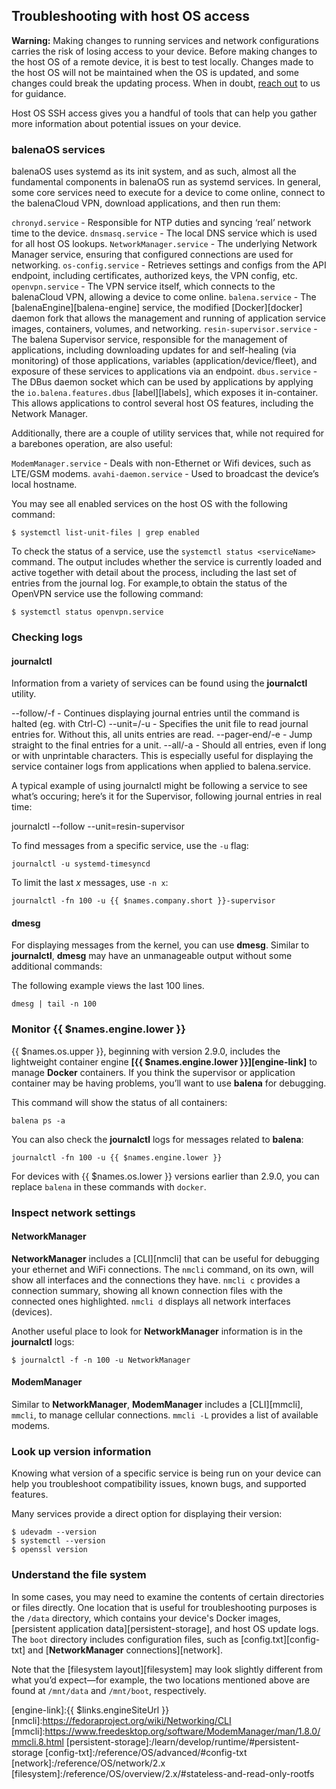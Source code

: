 ## Troubleshooting with host OS access

__Warning:__ Making changes to running services and network configurations carries the risk of losing access to your device. Before making changes to the host OS of a remote device, it is best to test locally. Changes made to the host OS will not be maintained when the OS is updated, and some changes could break the updating process. When in doubt, [reach out][forums] to us for guidance.

Host OS SSH access gives you a handful of tools that can help you gather more information about potential issues on your device.

### balenaOS services

balenaOS uses systemd as its init system, and as such, almost all the fundamental components in balenaOS run as systemd services. In general, some core services need to execute for a device to come online, connect to the balenaCloud VPN, download applications, and then run them:

`chronyd.service` - Responsible for NTP duties and syncing ‘real’ network time to the device.
`dnsmasq.service` - The local DNS service which is used for all host OS lookups.
`NetworkManager.service` - The underlying Network Manager service, ensuring that configured connections are used for networking.
`os-config.service` - Retrieves settings and configs from the API endpoint, including certificates, authorized keys, the VPN config, etc.
`openvpn.service` - The VPN service itself, which connects to the balenaCloud VPN, allowing a device to come online.
`balena.service` - The [balenaEngine][balena-engine] service, the modified [Docker][docker] daemon fork that allows the management and running of application service images, containers, volumes, and networking.
`resin-supervisor.service` - The balena Supervisor service, responsible for the management of applications, including downloading updates for and self-healing (via monitoring) of those applications, variables (application/device/fleet), and exposure of these services to applications via an endpoint.
`dbus.service` - The DBus daemon socket which can be used by applications by applying the `io.balena.features.dbus` [label][labels], which exposes it in-container. This allows applications to control several host OS features, including the Network Manager.

Additionally, there are a couple of utility services that, while not required for a barebones operation, are also useful:

`ModemManager.service` - Deals with non-Ethernet or Wifi devices, such as LTE/GSM modems.
`avahi-daemon.service` - Used to broadcast the device’s local hostname.

You may see all enabled services on the host OS with the following command:

```shell
$ systemctl list-unit-files | grep enabled
```

To check the status of a service, use the `systemctl status <serviceName>` command. The output includes whether the service is currently loaded and active together with detail about the process, including the last set of entries from the journal log.  For example,to obtain the status of the OpenVPN service use the following command:

```shell
$ systemctl status openvpn.service
```

### Checking logs

#### journalctl

Information from a variety of services can be found using the **journalctl** utility. 

--follow/-f - Continues displaying journal entries until the command is halted (eg. with Ctrl-C)
--unit=<unitFile>/-u <unitFile> - Specifies the unit file to read journal entries for. Without this, all units entries are read.
--pager-end/-e - Jump straight to the final entries for a unit.
--all/-a - Should all entries, even if long or with unprintable characters. This is especially useful for displaying the service container logs from applications when applied to balena.service.

A typical example of using journalctl might be following a service to see what’s occuring; here’s it for the Supervisor, following journal entries in real time:

journalctl --follow --unit=resin-supervisor

To find messages from a specific service, use the `-u` flag:

```
journalctl -u systemd-timesyncd
```

To limit the last *x* messages, use `-n x`:

```
journalctl -fn 100 -u {{ $names.company.short }}-supervisor
```

#### dmesg

For displaying messages from the kernel, you can use **dmesg**. Similar to **journalctl**, **dmesg** may have an unmanageable output without some additional commands:

The following example views the last 100 lines.

```
dmesg | tail -n 100
```

### Monitor {{ $names.engine.lower }}

{{ $names.os.upper }}, beginning with version 2.9.0, includes the lightweight container engine **[{{ $names.engine.lower }}][engine-link]** to manage **Docker** containers. If you think the supervisor or application container may be having problems, you’ll want to use **balena** for debugging.

This command will show the status of all containers:
```
balena ps -a
```
You can also check the **journalctl** logs for messages related to **balena**:
```
journalctl -fn 100 -u {{ $names.engine.lower }}
```
For devices with {{ $names.os.lower }} versions earlier than 2.9.0, you can replace `balena` in these commands with `docker`.

### Inspect network settings

#### NetworkManager

**NetworkManager** includes a [CLI][nmcli] that can be useful for debugging your ethernet and WiFi connections. The `nmcli` command, on its own, will show all interfaces and the connections they have. `nmcli c` provides a connection summary, showing all known connection files with the connected ones highlighted. `nmcli d` displays all network interfaces (devices).

Another useful place to look for **NetworkManager** information is in the **journalctl** logs:

```shell
$ journalctl -f -n 100 -u NetworkManager
```

#### ModemManager

Similar to **NetworkManager**, **ModemManager** includes a [CLI][mmcli], `mmcli`, to manage cellular connections. `mmcli -L` provides a list of available modems.

### Look up version information

Knowing what version of a specific service is being run on your device can help you troubleshoot compatibility issues, known bugs, and supported features.

Many services provide a direct option for displaying their version:

```shell
$ udevadm --version
$ systemctl --version
$ openssl version
```

### Understand the file system

In some cases, you may need to examine the contents of certain directories or files directly. One location that is useful for troubleshooting purposes is the `/data` directory, which contains your device's Docker images, [persistent application data][persistent-storage], and host OS update logs. The `boot` directory includes configuration files, such as [config.txt][config-txt] and [**NetworkManager** connections][network].

Note that the [filesystem layout][filesystem] may look slightly different from what you’d expect—for example, the two locations mentioned above are found at `/mnt/data` and `/mnt/boot`, respectively.

[forums]:{{$names.forums_domain}}/c/balena-cloud
[engine-link]:{{ $links.engineSiteUrl }}
[nmcli]:https://fedoraproject.org/wiki/Networking/CLI
[mmcli]:https://www.freedesktop.org/software/ModemManager/man/1.8.0/mmcli.8.html
[persistent-storage]:/learn/develop/runtime/#persistent-storage
[config-txt]:/reference/OS/advanced/#config-txt
[network]:/reference/OS/network/2.x
[filesystem]:/reference/OS/overview/2.x/#stateless-and-read-only-rootfs
